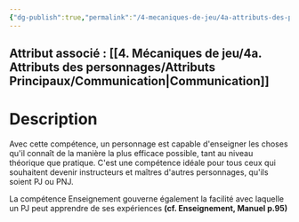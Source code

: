 ```yaml
---
{"dg-publish":true,"permalink":"/4-mecaniques-de-jeu/4a-attributs-des-personnages/competences/enseignement/"}
---
```



## Attribut associé : [[4. Mécaniques de jeu/4a. Attributs des personnages/Attributs Principaux/Communication\|Communication]] 

# Description

Avec cette compétence, un personnage est capable d'enseigner les choses qu'il connaît de la manière la plus efficace possible, tant au niveau théorique que pratique. C'est une compétence idéale pour tous ceux qui souhaitent devenir instructeurs et maîtres d'autres personnages, qu'ils soient PJ ou PNJ. 

La compétence Enseignement gouverne également la facilité avec laquelle un PJ peut apprendre de ses expériences **(cf. Enseignement, Manuel p.95)**